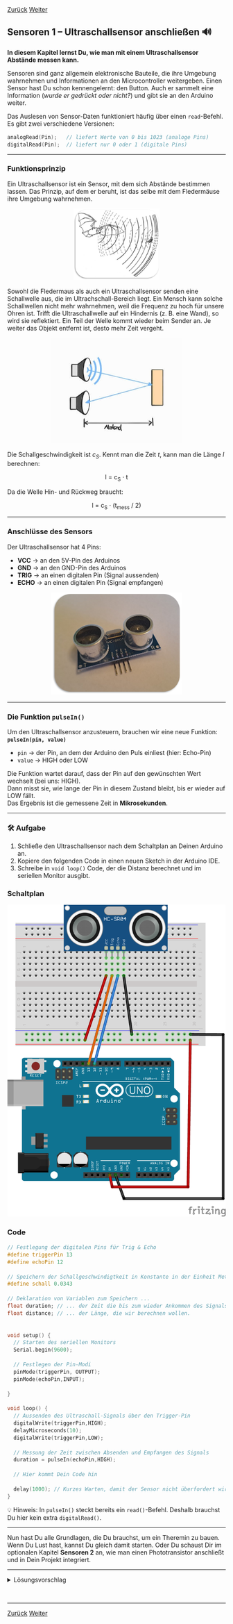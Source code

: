 <link rel="stylesheet" href="assets/css/custom.css?v=2">

<div class="nav-container">
  <a href="Grundlagen6" class="button">Zurück</a>
  <a href="Sensoren2" class="button">Weiter</a>
</div>

## Sensoren 1 – Ultraschallsensor anschließen 🔊

**In diesem Kapitel lernst Du, wie man mit einem Ultraschallsensor Abstände messen kann.**

Sensoren sind ganz allgemein elektronische Bauteile, die ihre Umgebung wahrnehmen und Informationen an den Microcontroller weitergeben. Einen Sensor hast Du schon kennengelernt: den Button. Auch er sammelt eine Information (*wurde er gedrückt oder nicht?*) und gibt sie an den Arduino weiter.

Das Auslesen von Sensor-Daten funktioniert häufig über einen `read`-Befehl. Es gibt zwei verschiedene Versionen:

```cpp
analogRead(Pin);   // liefert Werte von 0 bis 1023 (analoge Pins)
digitalRead(Pin);  // liefert nur 0 oder 1 (digitale Pins)
```

---

### Funktionsprinzip

Ein Ultraschallsensor ist ein Sensor, mit dem sich Abstände bestimmen lassen. Das Prinzip, auf dem er beruht, ist das selbe mit dem Fledermäuse ihre Umgebung wahrnehmen.

<p align="center">
  <img src="img/Fledermaus.png" width="200" class="rounded" alt="Fledermaus bemerkt Beute">
</p>

Sowohl die Fledermaus als auch ein Ultraschallsensor senden eine Schallwelle aus, die im Ultrachschall-Bereich liegt. Ein Mensch kann solche Schallwellen nicht mehr wahrnehmen, weil die Frequenz zu hoch für unsere Ohren ist. Trifft die Ultraschallwelle auf ein Hindernis (z. B. eine Wand), so wird sie reflektiert. Ein Teil der Welle kommt wieder beim Sender an. Je weiter das Objekt entfernt ist, desto mehr Zeit vergeht.

<p align="center">
  <img src="img/UltraschallSensor.jpg" width="300" class="rounded" alt="Funktionsprinzip des Ultraschallsensors">
</p>

Die Schallgeschwindigkeit ist *c<sub>S</sub>*. Kennt man die Zeit *t*, kann man die Länge *l* berechnen:

<p align="center">l = c<sub>S</sub> · t</p>

Da die Welle Hin- und Rückweg braucht:

<p align="center">l = c<sub>S</sub> · (t<sub>mess</sub> / 2)</p>

---

### Anschlüsse des Sensors

Der Ultraschallsensor hat 4 Pins:

- **VCC** → an den 5V-Pin des Arduinos  
- **GND** → an den GND-Pin des Arduinos  
- **TRIG** → an einen digitalen Pin (Signal aussenden)  
- **ECHO** → an einen digitalen Pin (Signal empfangen)

<p align="center">
  <img src="img/UltraschallSensorBild.png" width="300" class="rounded" alt="Ultraschallsensor HC-SR04">
</p>

---

### Die Funktion `pulseIn()`

Um den Ultraschallsensor anzusteuern, brauchen wir eine neue Funktion: **`pulseIn(pin, value)`**  

- `pin` → der Pin, an dem der Arduino den Puls einliest (hier: Echo-Pin)  
- `value` → HIGH oder LOW  

Die Funktion wartet darauf, dass der Pin auf den gewünschten Wert wechselt (bei uns: HIGH).  
Dann misst sie, wie lange der Pin in diesem Zustand bleibt, bis er wieder auf LOW fällt.  
Das Ergebnis ist die gemessene Zeit in **Mikrosekunden**.

---

<div class="aufgabe">
<h3>🛠️ Aufgabe</h3>
<ol>
  <li>Schließe den Ultraschallsensor nach dem Schaltplan an Deinen Arduino an.</li>
  <li>Kopiere den folgenden Code in einen neuen Sketch in der Arduino IDE.</li>
  <li>Schreibe in <code>void loop()</code> Code, der die Distanz berechnet und im seriellen Monitor ausgibt.</li>
</ol>
</div>

### Schaltplan

<div class="schaltplan-box">
  <img src="img/Schaltung_s1_UNO.png"  alt="Schaltplan Ultraschallsensor">
</div>


### Code

```cpp
// Festlegung der digitalen Pins für Trig & Echo
#define triggerPin 13
#define echoPin 12

// Speichern der Schallgeschwindigtkeit in Konstante in der Einheit Meter pro Mikrosekunde
#define schall 0.0343

// Deklaration von Variablen zum Speichern ...
float duration; // ... der Zeit die bis zum wieder Ankommen des Signals vergangen ist und ...
float distance; // ... der Länge, die wir berechnen wollen.


void setup() {
  // Starten des seriellen Monitors
  Serial.begin(9600);

  // Festlegen der Pin-Modi
  pinMode(triggerPin, OUTPUT);
  pinMode(echoPin,INPUT);
  
}

void loop() {
  // Aussenden des Ultraschall-Signals über den Trigger-Pin
  digitalWrite(triggerPin,HIGH);
  delayMicroseconds(10);
  digitalWrite(triggerPin,LOW);

  // Messung der Zeit zwischen Absenden und Empfangen des Signals
  duration = pulseIn(echoPin,HIGH);
  
  // Hier kommt Dein Code hin
  
  delay(1000); // Kurzes Warten, damit der Sensor nicht überfordert wird
}
```

<div class="merkbox">
💡 Hinweis: In <code>pulseIn()</code> steckt bereits ein <code>read()</code>-Befehl. Deshalb brauchst Du hier kein extra <code>digitalRead()</code>.
</div>

---

Nun hast Du alle Grundlagen, die Du brauchst, um ein Theremin zu bauen.  
Wenn Du Lust hast, kannst Du gleich damit starten. Oder Du schaust Dir im optionalen Kapitel **Sensoren 2** an, wie man einen Phototransistor anschließt und in Dein Projekt integriert.

---

<details>
  <summary>Lösungsvorschlag</summary>
  <pre><code class="language-cpp">

#define triggerPin 3
#define echoPin 4

#define schall 0.0343

float duration;
float distance;


void setup() {
  Serial.begin(9600);
  
  pinMode(triggerPin, OUTPUT);
  pinMode(echoPin,INPUT);
  

}

void loop() {
  digitalWrite(triggerPin,HIGH);
  delayMicroseconds(10);
  digitalWrite(triggerPin,LOW);

  duration = pulseIn(echoPin,HIGH);

  distance = (duration/2)*schall;
  Serial.println(distance);

  delay(1000);
}
</code></pre></details>

<p class="spacing-1">&nbsp;</p>

---

<div class="nav-container">
  <a href="Grundlagen6" class="button">Zurück</a>
  <a href="Sensoren2" class="button">Weiter</a>
</div>
